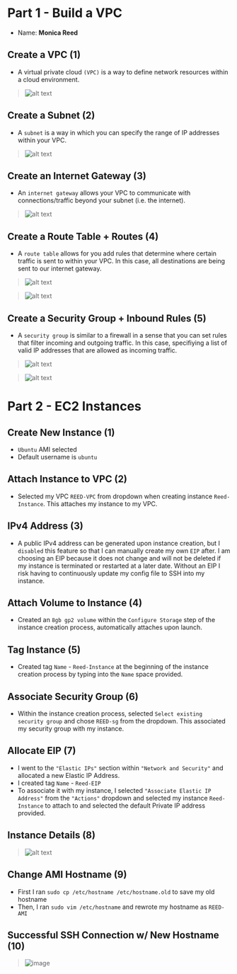 # Part 1 - Build a VPC 
- Name: **Monica Reed**

## Create a VPC (1) 
- A virtual private cloud `(VPC)` is a way to define network resources within a cloud environment.
> ![alt text](https://github.com/WSU-kduncan/ceg3120-monreed/blob/main/Lab2/Screenshots/VPC.jpg)

## Create a Subnet (2) 
- A `subnet` is a way in which you can specify the range of IP addresses within your VPC. 
> ![alt text](https://github.com/WSU-kduncan/ceg3120-monreed/blob/main/Lab2/Screenshots/Subnet.jpg)

## Create an Internet Gateway (3)
- An `internet gateway` allows your VPC to communicate with connections/traffic beyond your subnet (i.e. the internet). 
> ![alt text](https://github.com/WSU-kduncan/ceg3120-monreed/blob/main/Lab2/Screenshots/internet-gateway.jpg)

## Create a Route Table + Routes (4) 
- A `route table` allows for you add rules that determine where certain traffic is sent to within your VPC. In this case, all destinations are being sent to our internet gateway. 
> ![alt text](https://github.com/WSU-kduncan/ceg3120-monreed/blob/main/Lab2/Screenshots/route-table.jpg)

> ![alt text](https://github.com/WSU-kduncan/ceg3120-monreed/blob/main/Lab2/Screenshots/routes.jpg)

## Create a Security Group + Inbound Rules (5) 
- A `security group` is similar to a firewall in a sense that you can set rules that filter incoming and outgoing traffic. In this case, specifiying a list of valid IP addresses that are allowed as incoming traffic.
> ![alt text](https://github.com/WSU-kduncan/ceg3120-monreed/blob/main/Lab2/Screenshots/security-group.jpg)

> ![alt text](https://github.com/WSU-kduncan/ceg3120-monreed/blob/main/Lab2/Screenshots/inboundrules.jpg)

# Part 2 - EC2 Instances  
## Create New Instance (1)
- `Ubuntu` AMI selected 
- Default username is `ubuntu`

## Attach Instance to VPC (2)
- Selected my VPC `REED-VPC` from dropdown when creating instance `Reed-Instance`. This attaches my instance to my VPC. 

## IPv4 Address (3)
- A public IPv4 address can be generated upon instance creation, but I `disabled` this feature so that I can manually create my own `EIP` after. I am choosing an EIP because it does not change and will not be deleted if my instance is terminated or restarted at a later date. Without an EIP I risk having to continuously update my config file to SSH into my instance. 

## Attach Volume to Instance (4) 
- Created an `8gb gp2 volume` within the `Configure Storage` step of the instance creation process, automatically attaches upon launch.

## Tag Instance (5) 
- Created tag `Name`  -   `Reed-Instance` at the beginning of the instance creation process by typing into the `Name` space provided.

## Associate Security Group (6) 
- Within the instance creation process, selected `Select existing security group` and chose `REED-sg` from the dropdown. This associated my security group with my instance. 

## Allocate EIP (7)
- I went to the `"Elastic IPs"` section within `"Network and Security"` and allocated a new Elastic IP Address. 
- I created tag `Name`   -   `Reed-EIP` 
- To associate it with my instance, I selected `"Associate Elastic IP Address"` from the `"Actions"` dropdown and selected my instance `Reed-Instance` to attach to and selected the default Private IP address provided.

## Instance Details (8) 
> ![alt text](https://github.com/WSU-kduncan/ceg3120-monreed/blob/main/Lab2/Screenshots/instance.png)

## Change AMI Hostname (9)
- First I ran `sudo cp /etc/hostname /etc/hostname.old` to save my old hostname
- Then, I ran `sudo vim /etc/hostname` and rewrote my hostname as `REED-AMI`

## Successful SSH Connection w/ New Hostname (10)
> ![image](https://github.com/WSU-kduncan/ceg3120-monreed/blob/main/Lab2/Screenshots/AMI-hostname.png)
